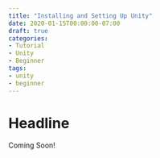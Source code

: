 ```yaml
---
title: "Installing and Setting Up Unity"
date: 2020-01-15T00:00:00-07:00
draft: true
categories:
- Tutorial
- Unity
- Beginner
tags:
- unity
- beginner
---
```


# Headline

Coming Soon!